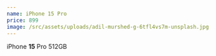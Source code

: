 ```yaml
---
name: iPhone 15 Pro
price: 899
image: /src/assets/uploads/adil-murshed-g-6tfl4vs7m-unsplash.jpg
---
```

iPhone **15** Pro  512GB
